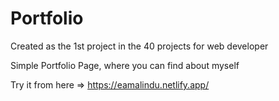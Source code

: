 # Portfolio
Created as the 1st project in the 40 projects for web developer

Simple Portfolio Page, where you can find about myself

Try it from here => https://eamalindu.netlify.app/
